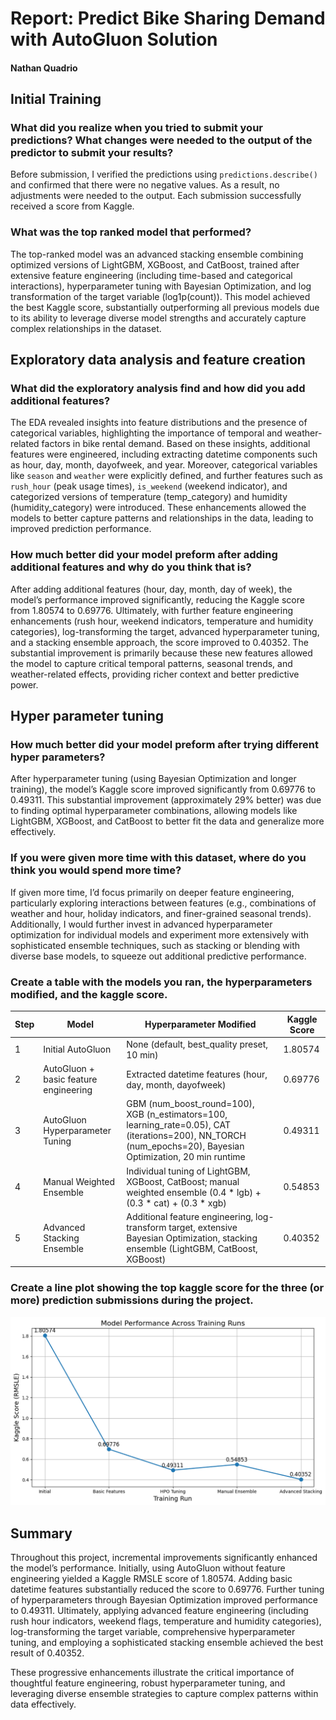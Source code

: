 # Report: Predict Bike Sharing Demand with AutoGluon Solution
#### Nathan Quadrio

## Initial Training
### What did you realize when you tried to submit your predictions? What changes were needed to the output of the predictor to submit your results?
Before submission, I verified the predictions using ```predictions.describe()``` and confirmed that there were no negative values. As a result, no adjustments were needed to the output. Each submission successfully received a score from Kaggle.

### What was the top ranked model that performed?
The top-ranked model was an advanced stacking ensemble combining optimized versions of LightGBM, XGBoost, and CatBoost, trained after extensive feature engineering (including time-based and categorical interactions), hyperparameter tuning with Bayesian Optimization, and log transformation of the target variable (log1p(count)). This model achieved the best Kaggle score, substantially outperforming all previous models due to its ability to leverage diverse model strengths and accurately capture complex relationships in the dataset.

## Exploratory data analysis and feature creation
### What did the exploratory analysis find and how did you add additional features?
The EDA revealed insights into feature distributions and the presence of categorical variables, highlighting the importance of temporal and weather-related factors in bike rental demand. Based on these insights, additional features were engineered, including extracting datetime components such as hour, day, month, dayofweek, and year. Moreover, categorical variables like ```season``` and ```weather``` were explicitly defined, and further features such as ```rush_hour``` (peak usage times), ```is_weekend``` (weekend indicator), and categorized versions of temperature (temp_category) and humidity (humidity_category) were introduced. These enhancements allowed the models to better capture patterns and relationships in the data, leading to improved prediction performance.

### How much better did your model preform after adding additional features and why do you think that is?
After adding additional features (hour, day, month, day of week), the model’s performance improved significantly, reducing the Kaggle score from 1.80574 to 0.69776. Ultimately, with further feature engineering enhancements (rush hour, weekend indicators, temperature and humidity categories), log-transforming the target, advanced hyperparameter tuning, and a stacking ensemble approach, the score improved to 0.40352. The substantial improvement is primarily because these new features allowed the model to capture critical temporal patterns, seasonal trends, and weather-related effects, providing richer context and better predictive power.

## Hyper parameter tuning
### How much better did your model preform after trying different hyper parameters?
After hyperparameter tuning (using Bayesian Optimization and longer training), the model’s Kaggle score improved significantly from 0.69776 to 0.49311. This substantial improvement (approximately 29% better) was due to finding optimal hyperparameter combinations, allowing models like LightGBM, XGBoost, and CatBoost to better fit the data and generalize more effectively.

### If you were given more time with this dataset, where do you think you would spend more time?
If given more time, I’d focus primarily on deeper feature engineering, particularly exploring interactions between features (e.g., combinations of weather and hour, holiday indicators, and finer-grained seasonal trends). Additionally, I would further invest in advanced hyperparameter optimization for individual models and experiment more extensively with sophisticated ensemble techniques, such as stacking or blending with diverse base models, to squeeze out additional predictive performance.

### Create a table with the models you ran, the hyperparameters modified, and the kaggle score.
|Step|Model|Hyperparameter Modified|Kaggle Score|
|--|--|--|--|
|1|Initial AutoGluon|None (default, best_quality preset, 10 min)|1.80574|
|2|AutoGluon + basic feature engineering|Extracted datetime features (hour, day, month, dayofweek)|0.69776|
|3|AutoGluon Hyperparameter Tuning|GBM (num_boost_round=100), XGB (n_estimators=100, learning_rate=0.05), CAT (iterations=200), NN_TORCH (num_epochs=20), Bayesian Optimization, 20 min runtime|0.49311|
|4|Manual Weighted Ensemble|Individual tuning of LightGBM, XGBoost, CatBoost; manual weighted ensemble (0.4 * lgb) + (0.3 * cat) + (0.3 * xgb)|0.54853|
|5|Advanced Stacking Ensemble|Additional feature engineering, log-transform target, extensive Bayesian Optimization, stacking ensemble (LightGBM, CatBoost, XGBoost)|0.40352|

### Create a line plot showing the top kaggle score for the three (or more) prediction submissions during the project.

![model_train_score.png](img/model_train_score.png)

## Summary
Throughout this project, incremental improvements significantly enhanced the model’s performance. Initially, using AutoGluon without feature engineering yielded a Kaggle RMSLE score of 1.80574. Adding basic datetime features substantially reduced the score to 0.69776. Further tuning of hyperparameters through Bayesian Optimization improved performance to 0.49311. Ultimately, applying advanced feature engineering (including rush hour indicators, weekend flags, temperature and humidity categories), log-transforming the target variable, comprehensive hyperparameter tuning, and employing a sophisticated stacking ensemble achieved the best result of 0.40352.

These progressive enhancements illustrate the critical importance of thoughtful feature engineering, robust hyperparameter tuning, and leveraging diverse ensemble strategies to capture complex patterns within data effectively.
